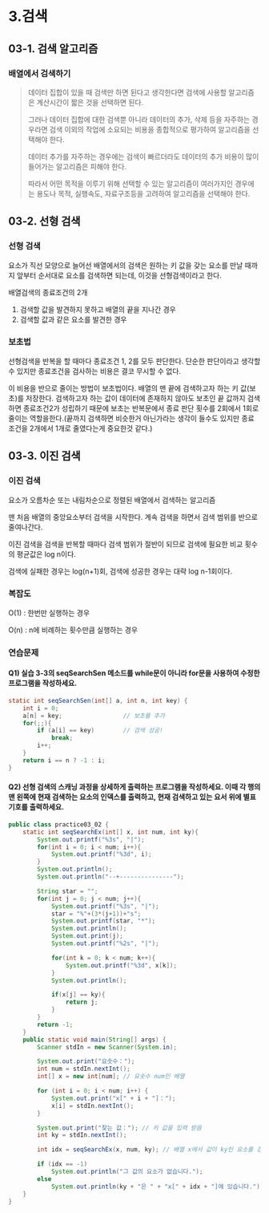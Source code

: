 # 3.검색

## 03-1. 검색 알고리즘

### 배열에서 검색하기

> 데이터 집합이 있을 때 검색만 하면 된다고 생각한다면 검색에 사용할 알고리즘은 계산시간이 짧은 것을 선택하면 된다.
>
> 그러나 데이터 집합에 대한 검색뿐 아니라 데이터의 추가, 삭제 등을 자주하는 경우라면 검색 이외의 작업에 소요되는 비용을 종합적으로 평가하여 알고리즘을 선택해야 한다.
>
> 데이터 추가를 자주하는 경우에는 검색이 빠르더라도 데이터의 추가 비용이 많이 들어가는 알고리즘은 피해야 한다.
>
> 따라서 어떤 목적을 이루기 위해 선택할 수 있는 알고리즘이 여러가지인 경우에는 용도나 목적, 실행속도, 자료구조등을 고려하여 알고리즘을 선택해야 한다.

## 03-2. 선형 검색

### 선형 검색

요소가 직선 모양으로 늘어선 배열에서의 검색은 원하는 키 값을 갖는 요소를 만날 때까지 앞부터 순서대로 요소를 검색하면 되는데, 이것을 선형검색이라고 한다.

배열검색의 종료조건의 2개

1. 검색할 값을 발견하지 못하고 배열의 끝을 지나간 경우
2. 검색할 값과 같은 요소를 발견한 경우

### 보초법

선형검색을 반복을 할 때마다 종료조건 1, 2를 모두 판단한다. 단순한 판단이라고 생각할 수 있지만 종료조건을 검사하는 비용은 결코 무시할 수 없다.

이 비용을 반으로 줄이는 방법이 보초법이다. 배열의 맨 끝에 검색하고자 하는 키 값(보초)를 저장한다. 검색하고자 하는 값이 데이터에 존재하지 않아도 보초인 끝 값까지 검색하면 종료조건2가 성립하기 때문에 보초는 반복문에서 종료 판단 횟수를 2회에서 1회로 줄이는 역할을한다.(끝까지 검색하면 비슷한거 아닌가라는 생각이 들수도 있지만 종료조건을 2개에서 1개로 줄였다는게 중요한것 같다.)

## 03-3. 이진 검색

### 이진 검색

요소가 오름차순 또는 내림차순으로 정렬된 배열에서 검색하는 알고리즘

맨 처음 배열의 중앙요소부터 검색을 시작한다. 계속 검색을 하면서 검색 범위를 반으로 줄여나간다.

이진 검색을 검색을 반복할 때마다 검색 범위가 절반이 되므로 검색에 필요한 비교 횟수의 평균값은 log n이다. 

검색에 실패한 경우는 log(n+1)회, 검색에 성공한 경우는 대략 log n-1회이다.

### 복잡도

O(1) : 한번만 실행하는 경우

O(n) : n에 비례하는 횟수만큼 실행하는 경우

### 연습문제

#### Q1) 실습 3-3의 seqSearchSen 메소드를 while문이 아니라 for문을 사용하여 수정한 프로그램을 작성하세요.

```java
static int seqSearchSen(int[] a, int n, int key) {
    int i = 0;
    a[n] = key;					// 보초를 추가
    for(;;){
        if (a[i] == key)		// 검색 성공!
            break;
        i++;
    }
    return i == n ? -1 : i;
}
```

#### Q2) 선형 검색의 스캐닝 과정을 상세하게 출력하는 프로그램을 작성하세요. 이때 각 행의 맨 왼쪽에 현재 검색하는 요소의 인덱스를 출력하고, 현재 검색하고 있는 요서 위에 별표 기호를 출력하세요.

```java
public class practice03_02 {
    static int seqSearchEx(int[] x, int num, int ky){
        System.out.printf("%3s", "|");
        for(int i = 0; i < num; i++){
            System.out.printf("%3d", i);
        }
        System.out.println();
        System.out.println("--+---------------");

        String star = "";
        for(int j = 0; j < num; j++){
            System.out.printf("%3s", "|");
            star = "%"+(3*(j+1))+"s";
            System.out.printf(star, "*");
            System.out.println();
            System.out.print(j);
            System.out.printf("%2s", "|");

            for(int k = 0; k < num; k++){
                System.out.printf("%3d", x[k]);
            }
            System.out.println();

            if(x[j] == ky){
                return j;
            }
        }
        return -1;
    }
    public static void main(String[] args) {
        Scanner stdIn = new Scanner(System.in);

        System.out.print("요솟수：");
        int num = stdIn.nextInt();
        int[] x = new int[num]; // 요솟수 num인 배열

        for (int i = 0; i < num; i++) {
            System.out.print("x[" + i + "]：");
            x[i] = stdIn.nextInt();
        }

        System.out.print("찾는 값："); // 키 값을 입력 받음
        int ky = stdIn.nextInt();

        int idx = seqSearchEx(x, num, ky); // 배열 x에서 값이 ky인 요소를 검색

        if (idx == -1)
            System.out.println("그 값의 요소가 없습니다.");
        else
            System.out.println(ky + "은 " + "x[" + idx + "]에 있습니다.");
    }
}
```



